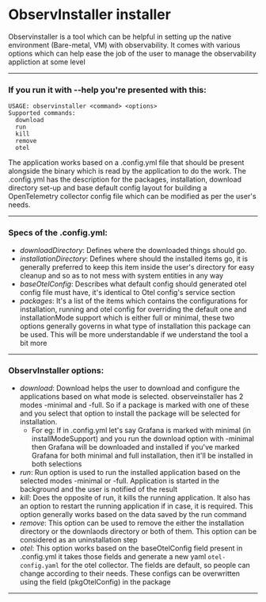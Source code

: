 # ObservInstaller installer

Observinstaller is a tool which can be helpful in setting up the native environment (Bare-metal, VM) with observability. It comes with various options which can help ease the job of the user to manage the observability appliction at some level

---
### If you run it with --help you're presented with this:
    USAGE: observinstaller <command> <options>
    Supported commands:
      download
      run
      kill
      remove
      otel

The application works based on a .config.yml file that should be present alongside the binary which is read by the application to do the work. The .config.yml has the description for the packages, installation, download directory set-up and base default config layout for building a OpenTelemetry collector config file which can be modified as per the user's needs.

---
### Specs of the .config.yml:
* *downloadDirectory*: Defines where the downloaded things should go.
* *installationDirectory*: Defines where should the installed items go, it is generally preferred to keep this item inside the user's directory for easy cleanup and so as to not mess with system entities in any way
* *baseOtelConfig*: Describes what default config should generated otel config file must have, it's identical to Otel config's service section
* *packages*: It's a list of the items which contains the configurations for installation, running and otel config for overriding the default one and installationMode support which is either full or minimal, these two options generally governs in what type of installation this package can be used. This will be more understandable if we understand the tool a bit more

---
### ObservInstaller options:
* *download*: Download helps the user to download and configure the applications based on what mode is selected. observeinstaller has 2 modes -minimal and -full. So if a package is marked with one of these and you select that option to install the package will be selected for installation. 
	* For eg: If in .config.yml let's say Grafana is marked with minimal (in installModeSupport) and you run the download option with -minimal then Grafana will be downloaded and installed if you've marked Grafana for both minimal and full installation, then it'll be installed in both selections
* *run*: Run option is used to run the installed application based on the selected modes -minimal or -full. Application is started in the background and the user is notified of the result
* *kill*: Does the opposite of run, it kills the running application. It also has an option to restart the running application if in case, it is required. This option generally works based on the data saved by the run command
* *remove*: This option can be used to remove the either the installation directory or the downlaods directory or both of them. This option can be considered as an uninstallation step
* *otel*: This option works based on the baseOtelConfig field present in .config.yml it takes those fields and generate a new yaml `otel-config.yaml` for the otel collector. The fields are default, so people can change according to their needs. These configs can be overwritten using the field (pkgOtelConfig) in the package

---
